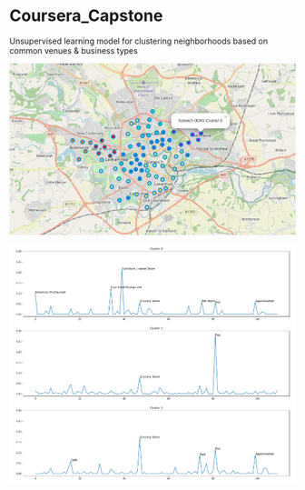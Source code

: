 # Coursera_Capstone
Unsupervised learning model for clustering neighborhoods based on common venues & business types

![pic2](screenshots/pic2.png)

![pic1](screenshots/pic1.png)




